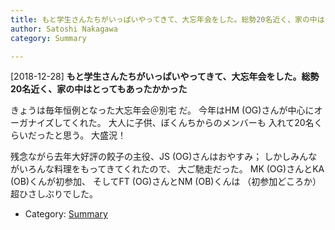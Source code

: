 ```yaml
---
title: もと学生さんたちがいっぱいやってきて、大忘年会をした。総勢20名近く、家の中はとってもあったかかった
author: Satoshi Nakagawa
category: Summary

---
```


[2018-12-28] **もと学生さんたちがいっぱいやってきて、大忘年会をした。総勢20名近く、家の中はとってもあったかかった** 

 きょうは毎年恒例となった大忘年会＠別宅 だ。
今年はHM (OG)さんが中心にオーガナイズしてくれた。
大人に子供、ぼくんちからのメンバーも
入れて20名くらいだったと思う。
大盛況！

<!--more-->

 残念ながら去年大好評の餃子の主役、JS (OG)さんはおやすみ；
しかしみんながいろんな料理をもってきてくれたので、
大ご馳走だった。
MK (OG)さんとKA (OB)くんが初参加、
そしてFT (OG)さんとNM (OB)くんは
（初参加どころか）超ひさしぶりでした。

- Category: [Summary](https://merapano.github.io/categories.html#Summary)

